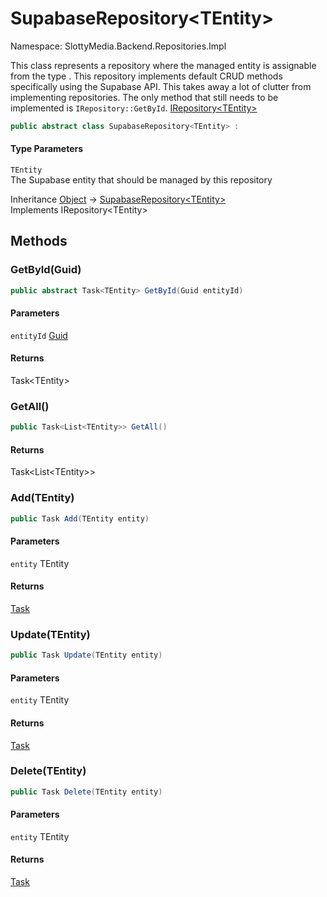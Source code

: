 # SupabaseRepository&lt;TEntity&gt;

Namespace: SlottyMedia.Backend.Repositories.Impl

This class represents a repository where the managed entity is assignable from the type
 . This repository implements default CRUD methods specifically using
 the Supabase API. This takes away a lot of clutter from implementing repositories.
 The only method that still needs to be implemented is `IRepository::GetById`.
 [IRepository&lt;TEntity&gt;](./slottymedia.backend.repositories.irepository-1.md)

```csharp
public abstract class SupabaseRepository<TEntity> : 
```

#### Type Parameters

`TEntity`<br>
The Supabase entity that should be managed by this repository

Inheritance [Object](https://docs.microsoft.com/en-us/dotnet/api/system.object) → [SupabaseRepository&lt;TEntity&gt;](./slottymedia.backend.repositories.impl.supabaserepository-1.md)<br>
Implements IRepository&lt;TEntity&gt;

## Methods

### **GetById(Guid)**

```csharp
public abstract Task<TEntity> GetById(Guid entityId)
```

#### Parameters

`entityId` [Guid](https://docs.microsoft.com/en-us/dotnet/api/system.guid)<br>

#### Returns

Task&lt;TEntity&gt;<br>

### **GetAll()**

```csharp
public Task<List<TEntity>> GetAll()
```

#### Returns

Task&lt;List&lt;TEntity&gt;&gt;<br>

### **Add(TEntity)**

```csharp
public Task Add(TEntity entity)
```

#### Parameters

`entity` TEntity<br>

#### Returns

[Task](https://docs.microsoft.com/en-us/dotnet/api/system.threading.tasks.task)<br>

### **Update(TEntity)**

```csharp
public Task Update(TEntity entity)
```

#### Parameters

`entity` TEntity<br>

#### Returns

[Task](https://docs.microsoft.com/en-us/dotnet/api/system.threading.tasks.task)<br>

### **Delete(TEntity)**

```csharp
public Task Delete(TEntity entity)
```

#### Parameters

`entity` TEntity<br>

#### Returns

[Task](https://docs.microsoft.com/en-us/dotnet/api/system.threading.tasks.task)<br>
